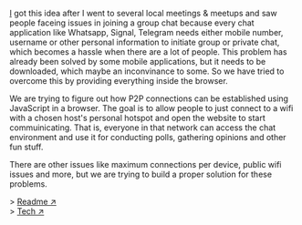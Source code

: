 [I](https://github.com/hariprasd) got this idea after I went to several local meetings & meetups and saw people faceing issues in joining a group chat because every chat application like Whatsapp, Signal, Telegram needs either mobile number, username or other personal information to initiate group or private chat, which becomes a hassle when there are a lot of people. This problem has already been solved by some mobile applications, but it needs to be downloaded, which maybe an inconvinance to some. So we have tried to overcome this by providing everything inside the browser.

We are trying to figure out how P2P connections can be established using JavaScript in a browser. The goal is to allow people to just connect to a wifi with a chosen host's personal hotspot and open the website to start commuinicating. That is, everyone in that network can access the chat environment and use it for conducting polls, gathering opinions and other fun stuff.

There are other issues like maximum connections per device, public wifi issues and more, but we are trying to build a proper solution for these problems.

<div> >
    <th><a href="https://github.com/devignx/spoted">Readme ↗︎   </a> </th>  
    <br> >
    <td><a href= "https://github.com/devignx/spoted/blob/main/tech.md">Tech ↗︎</a></td>
</div>
<br>
